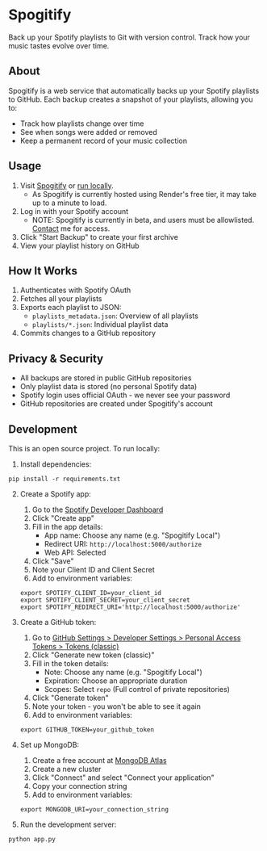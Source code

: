 # Spogitify

Back up your Spotify playlists to Git with version control. Track how your music tastes evolve over time.

## About

Spogitify is a web service that automatically backs up your Spotify playlists to GitHub. Each backup creates a snapshot of your playlists, allowing you to:

- Track how playlists change over time
- See when songs were added or removed
- Keep a permanent record of your music collection

## Usage

1. Visit [Spogitify](https://spogitify.com/) or [run locally](#development).
   - As Spogitify is currently hosted using Render's free tier, it may take up to a minute to load.
2. Log in with your Spotify account
   - NOTE: Spogitify is currently in beta, and users must be allowlisted. [Contact](https://arizerner.com/contact) me for access.
3. Click "Start Backup" to create your first archive
4. View your playlist history on GitHub

## How It Works

1. Authenticates with Spotify OAuth
2. Fetches all your playlists
3. Exports each playlist to JSON:
   - `playlists_metadata.json`: Overview of all playlists
   - `playlists/*.json`: Individual playlist data
4. Commits changes to a GitHub repository

## Privacy & Security

- All backups are stored in public GitHub repositories
- Only playlist data is stored (no personal Spotify data)
- Spotify login uses official OAuth - we never see your password
- GitHub repositories are created under Spogitify's account

## Development

This is an open source project. To run locally:

1. Install dependencies:
```
pip install -r requirements.txt
```

2. Create a Spotify app:
   1. Go to the [Spotify Developer Dashboard](https://developer.spotify.com/dashboard)
   2. Click "Create app"
   3. Fill in the app details:
      - App name: Choose any name (e.g. "Spogitify Local")
      - Redirect URI: `http://localhost:5000/authorize`
      - Web API: Selected
   4. Click "Save"
   5. Note your Client ID and Client Secret
   6. Add to environment variables:
   ```
   export SPOTIFY_CLIENT_ID=your_client_id
   export SPOTIFY_CLIENT_SECRET=your_client_secret
   export SPOTIFY_REDIRECT_URI='http://localhost:5000/authorize'
   ```

3. Create a GitHub token:
   1. Go to [GitHub Settings > Developer Settings > Personal Access Tokens > Tokens (classic)](https://github.com/settings/tokens)
   2. Click "Generate new token (classic)"
   3. Fill in the token details:
      - Note: Choose any name (e.g. "Spogitify Local")
      - Expiration: Choose an appropriate duration
      - Scopes: Select `repo` (Full control of private repositories)
   4. Click "Generate token"
   5. Note your token - you won't be able to see it again
   6. Add to environment variables:
   ```
   export GITHUB_TOKEN=your_github_token
   ```

4. Set up MongoDB:
   1. Create a free account at [MongoDB Atlas](https://www.mongodb.com/cloud/atlas)
   2. Create a new cluster
   3. Click "Connect" and select "Connect your application"
   4. Copy your connection string
   5. Add to environment variables:
   ```
   export MONGODB_URI=your_connection_string
   ```

5. Run the development server:
```
python app.py
```
